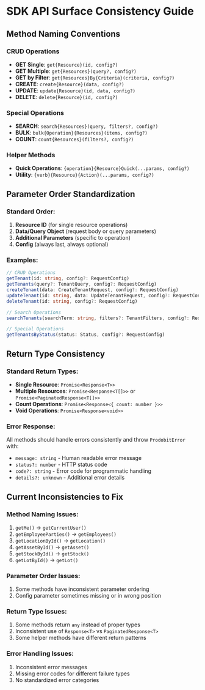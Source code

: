 # SDK API Surface Consistency Guide

## Method Naming Conventions

### CRUD Operations
- **GET Single**: `get{Resource}(id, config?)` 
- **GET Multiple**: `get{Resources}(query?, config?)`
- **GET by Filter**: `get{Resources}By{Criteria}(criteria, config?)`
- **CREATE**: `create{Resource}(data, config?)`
- **UPDATE**: `update{Resource}(id, data, config?)`
- **DELETE**: `delete{Resource}(id, config?)`

### Special Operations
- **SEARCH**: `search{Resources}(query, filters?, config?)`
- **BULK**: `bulk{Operation}{Resources}(items, config?)`
- **COUNT**: `count{Resources}(filters?, config?)`

### Helper Methods
- **Quick Operations**: `{operation}{Resource}Quick(...params, config?)`
- **Utility**: `{verb}{Resource}{Action}(...params, config?)`

## Parameter Order Standardization

### Standard Order:
1. **Resource ID** (for single resource operations)
2. **Data/Query Object** (request body or query parameters)  
3. **Additional Parameters** (specific to operation)
4. **Config** (always last, always optional)

### Examples:
```typescript
// CRUD Operations
getTenant(id: string, config?: RequestConfig)
getTenants(query?: TenantQuery, config?: RequestConfig)
createTenant(data: CreateTenantRequest, config?: RequestConfig)
updateTenant(id: string, data: UpdateTenantRequest, config?: RequestConfig)
deleteTenant(id: string, config?: RequestConfig)

// Search Operations
searchTenants(searchTerm: string, filters?: TenantFilters, config?: RequestConfig)

// Special Operations  
getTenantsByStatus(status: Status, config?: RequestConfig)
```

## Return Type Consistency

### Standard Return Types:
- **Single Resource**: `Promise<Response<T>>`
- **Multiple Resources**: `Promise<Response<T[]>>` or `Promise<PaginatedResponse<T[]>>`
- **Count Operations**: `Promise<Response<{ count: number }>>`
- **Void Operations**: `Promise<Response<void>>`

### Error Response:
All methods should handle errors consistently and throw `ProdobitError` with:
- `message: string` - Human readable error message
- `status?: number` - HTTP status code
- `code?: string` - Error code for programmatic handling
- `details?: unknown` - Additional error details

## Current Inconsistencies to Fix

### Method Naming Issues:
1. `getMe()` → `getCurrentUser()`
2. `getEmployeeParties()` → `getEmployees()`  
3. `getLocationById()` → `getLocation()`
4. `getAssetById()` → `getAsset()`
5. `getStockById()` → `getStock()`
6. `getLotById()` → `getLot()`

### Parameter Order Issues:
1. Some methods have inconsistent parameter ordering
2. Config parameter sometimes missing or in wrong position

### Return Type Issues:
1. Some methods return `any` instead of proper types
2. Inconsistent use of `Response<T>` vs `PaginatedResponse<T>`
3. Some helper methods have different return patterns

### Error Handling Issues:
1. Inconsistent error messages
2. Missing error codes for different failure types
3. No standardized error categories